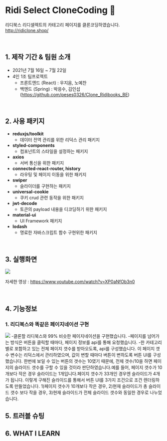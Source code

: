 # Ridi Select CloneCoding 👊
 
리디북스 리디셀렉트의 카테고리 페이지를 클론코딩하였습니다.    
http://ridiclone.shop/

<br>

## 1. 제작 기간 & 팀원 소개
- 2021년 7월 16일 ~ 7월 22일
- 4인 1조 팀프로젝트
	+ 프론트엔드 (React) : 우지음, 노예찬
  + 백엔드 (Spring) : 박응수, 김인섭 (https://github.com/peses0326/Clone_Ridibooks_BE)
<br>

## 2. 사용 패키지 

* **reduxjs/toolkit**
  - 데이터 전역 관리를 위한 리덕스 관리 패키지
* **styled-components**
  - 컴포넌트의 스타일을 설정하는 패키지
* **axios**
  - 서버 통신을 위한 패키지
* **connected-react-router, history**
  - 라우팅 및 페이지 이동을 위한 패키지
* **swiper**
  - 슬라이더를 구현하는 패키지
* **universal-cookie**
  - 쿠키 crud 관련 동작을 위한 패키지
* **jwt-decode**
  - 토큰의 payload 내용을 디코딩하기 위한 패키지
* **material-ui**
  - UI Framework 패키지
* **lodash**
  - 명료한 자바스크립트 함수 구현위한 패키지

<br>

## 3. 실행화면

<img src="https://ifh.cc/g/nItMMZ.gif">

자세한 영상 : https://www.youtube.com/watch?v=XP0aNfOb3n0

<br>

## 4. 기능정보

### 1. 리디북스와 똑같은 페이지네이션 구현 
<img src="https://ifh.cc/g/LMHnGt.gif">
  -클론할 리디북스와 99% 비슷한 페이지네이션을 구현했습니다. 
  -페이지를 넘어가는 방식은 버튼을 클릭할 때마다, 페이지 정보를 api를 통해 요청했습니다. 
  -한 카테고리 별로 포함하고 있는 전체 페이지 갯수를 받아오도록, api를 구성했습니다. 이 페이지 갯수 변수는 리덕스에서 관리하였으며, 값이 변할 때마다 버튼이 변하도록 버튼 UI를 구성했습니다. 한번에 보일 수 있는 버튼의 갯수는 10였기 때문에, 전체 갯수/10을 하면 페이지의 슬라이드 갯수를 구할 수 있을 것이라 판단하였습니다.예를 들어, 페이지 갯수가 10개보다 작은 경우 슬라이드는 1개입니다.페이지 갯수가 33개인 경우엔 슬라이드가 4개가 됩니다. 이렇게 구해진 슬라이드를 통해서 버튼 UI를 3가지 조건으로 조건 렌더링하도록 만들었습니다. 1)페이지 갯수가 10개보다 작은 경우, 2)현재 슬라이드가 총 슬라이드 갯수 보다 작을 경우, 3)현재 슬라이드가 전체 슬라이드 갯수와 동일한 경우로 나누었습니다. 
 
  


## 5. 트러블 슈팅 


## 6. WHAT I LEARN
